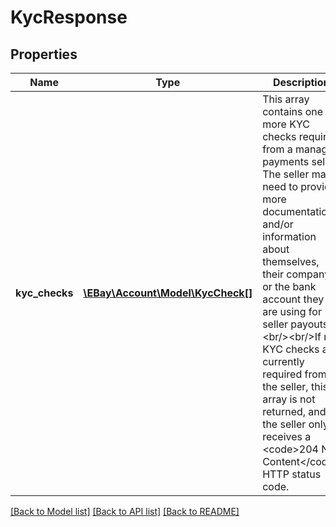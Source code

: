 # KycResponse

## Properties
Name | Type | Description | Notes
------------ | ------------- | ------------- | -------------
**kyc_checks** | [**\EBay\Account\Model\KycCheck[]**](KycCheck.md) | This array contains one or more KYC checks required from a managed payments seller. The seller may need to provide more documentation and/or information about themselves, their company, or the bank account they are using for seller payouts.&lt;br/&gt;&lt;br/&gt;If no KYC checks are currently required from the seller, this array is not returned, and the seller only receives a &lt;code&gt;204 No Content&lt;/code&gt; HTTP status code. | [optional] 

[[Back to Model list]](../../README.md#documentation-for-models) [[Back to API list]](../../README.md#documentation-for-api-endpoints) [[Back to README]](../../README.md)

